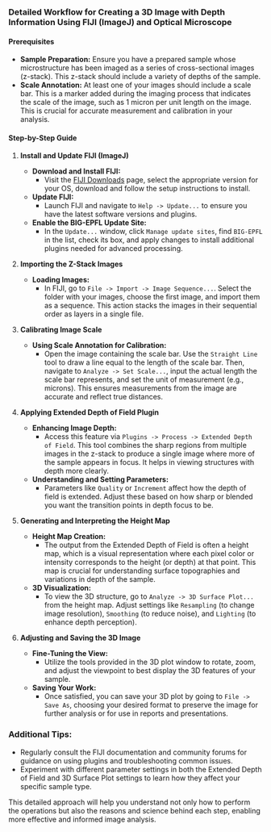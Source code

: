 ### Detailed Workflow for Creating a 3D Image with Depth Information Using FIJI (ImageJ) and Optical Microscope

#### Prerequisites
- **Sample Preparation:**
  Ensure you have a prepared sample whose microstructure has been imaged as a series of cross-sectional images (z-stack). This z-stack should include a variety of depths of the sample.
- **Scale Annotation:**
  At least one of your images should include a scale bar. This is a marker added during the imaging process that indicates the scale of the image, such as 1 micron per unit length on the image. This is crucial for accurate measurement and calibration in your analysis.

#### Step-by-Step Guide

1. **Install and Update FIJI (ImageJ)**
   - **Download and Install FIJI:**
     - Visit the [FIJI Downloads](https://imagej.net/software/fiji/downloads) page, select the appropriate version for your OS, download and follow the setup instructions to install.
   - **Update FIJI:**
     - Launch FIJI and navigate to `Help -> Update...` to ensure you have the latest software versions and plugins.
   - **Enable the BIG-EPFL Update Site:**
     - In the `Update...` window, click `Manage update sites`, find `BIG-EPFL` in the list, check its box, and apply changes to install additional plugins needed for advanced processing.

2. **Importing the Z-Stack Images**
   - **Loading Images:**
     - In FIJI, go to `File -> Import -> Image Sequence...`. Select the folder with your images, choose the first image, and import them as a sequence. This action stacks the images in their sequential order as layers in a single file.

3. **Calibrating Image Scale**
   - **Using Scale Annotation for Calibration:**
     - Open the image containing the scale bar. Use the `Straight Line` tool to draw a line equal to the length of the scale bar. Then, navigate to `Analyze -> Set Scale...`, input the actual length the scale bar represents, and set the unit of measurement (e.g., microns). This ensures measurements from the image are accurate and reflect true distances.

4. **Applying Extended Depth of Field Plugin**
   - **Enhancing Image Depth:**
     - Access this feature via `Plugins -> Process -> Extended Depth of Field`. This tool combines the sharp regions from multiple images in the z-stack to produce a single image where more of the sample appears in focus. It helps in viewing structures with depth more clearly.
   - **Understanding and Setting Parameters:**
     - Parameters like `Quality` or `Increment` affect how the depth of field is extended. Adjust these based on how sharp or blended you want the transition points in depth focus to be.

5. **Generating and Interpreting the Height Map**
   - **Height Map Creation:**
     - The output from the Extended Depth of Field is often a height map, which is a visual representation where each pixel color or intensity corresponds to the height (or depth) at that point. This map is crucial for understanding surface topographies and variations in depth of the sample.
   - **3D Visualization:**
     - To view the 3D structure, go to `Analyze -> 3D Surface Plot...` from the height map. Adjust settings like `Resampling` (to change image resolution), `Smoothing` (to reduce noise), and `Lighting` (to enhance depth perception).

6. **Adjusting and Saving the 3D Image**
   - **Fine-Tuning the View:**
     - Utilize the tools provided in the 3D plot window to rotate, zoom, and adjust the viewpoint to best display the 3D features of your sample.
   - **Saving Your Work:**
     - Once satisfied, you can save your 3D plot by going to `File -> Save As`, choosing your desired format to preserve the image for further analysis or for use in reports and presentations.

### Additional Tips:
- Regularly consult the FIJI documentation and community forums for guidance on using plugins and troubleshooting common issues.
- Experiment with different parameter settings in both the Extended Depth of Field and 3D Surface Plot settings to learn how they affect your specific sample type.

This detailed approach will help you understand not only how to perform the operations but also the reasons and science behind each step, enabling more effective and informed image analysis.
